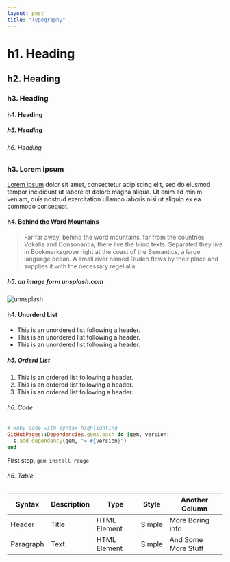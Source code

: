 ```yaml
---
layout: post
title: "Typography"
---
```


# h1. Heading

## h2. Heading

### h3. Heading

#### h4. Heading

##### h5. Heading

###### h6. Heading

### h3. Lorem ipsum

[Lorem ipsum](https://en.wikipedia.org/wiki/Lorem_ipsum) dolor sit amet, consectetur adipiscing elit, sed do eiusmod tempor incididunt ut labore et dolore magna aliqua. Ut enim ad minim veniam, quis nostrud exercitation ullamco laboris nisi ut aliquip ex ea commodo consequat.

#### h4. Behind the Word Mountains

> Far far away, behind the word mountains, far from the countries Vokalia and Consonantia, there live the blind texts. Separated they live in Bookmarksgrove right at the coast of the Semantics, a large language ocean. A small river named Duden flows by their place and supplies it with the necessary regelialia

##### h5. an image form unsplash.com

![unnsplash](https://source.unsplash.com/random/800x360)

#### h4. Unorderd List

- This is an unordered list following a header.
- This is an unordered list following a header.
- This is an unordered list following a header.

##### h5. Orderd List

1. This is an ordered list following a header.
2. This is an ordered list following a header.
3. This is an ordered list following a header.

###### h6. Code

```ruby
# Ruby code with syntax highlighting
GitHubPages::Dependencies.gems.each do |gem, version|
  s.add_dependency(gem, "= #{version}")
end
```

First step,  `gem install rouge`

###### h6. Table

|Syntax|Description|Type|Style|Another Column|
|---|---|---|---|---|
|Header|Title|HTML Element|Simple|More Boring info|
|Paragraph|Text|HTML Element|Simple|And Some More Stuff|

<!-- https://images.unsplash.com/photo-1621370115429-9758ccdf88f8?crop=entropy&cs=tinysrgb&fit=crop&fm=jpg&h=360&ixlib=rb-1.2.1&q=80&w=800 -->

<!-- https://images.unsplash.com/photo-1622129710676-16a6b2014aec?crop=entropy&cs=tinysrgb&fit=crop&fm=jpg&h=360&ixlib=rb-1.2.1&q=80&w=800 -->
